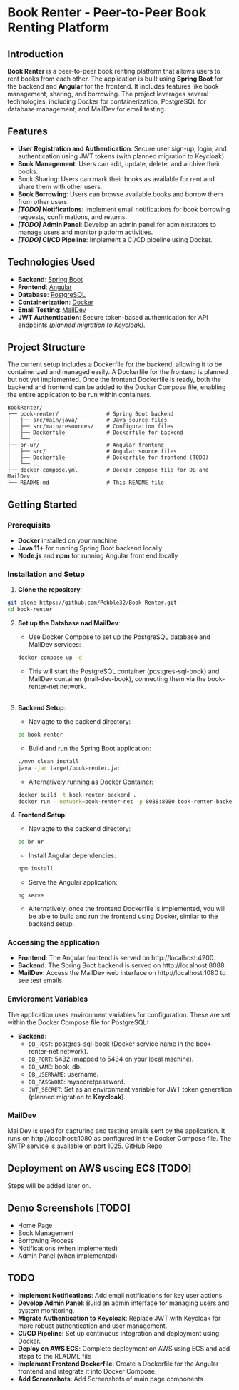 # Book Renter - Peer-to-Peer Book Renting Platform

## Introduction
**Book Renter** is a peer-to-peer book renting platform that allows users to rent books from each other. The application is built using **Spring Boot** for the backend and **Angular** for the frontend. It includes features like book management, sharing, and borrowing. The project leverages several technologies, including Docker for containerization, PostgreSQL for database management, and MailDev for email testing.

## Features
- **User Registration and Authentication**: Secure user sign-up, login, and authentication using JWT tokens (with planned migration to Keycloak).
- **Book Management**: Users can add, update, delete, and archive their books.
- Book Sharing: Users can mark their books as available for rent and share them with other users.
- **Book Borrowing**: Users can browse available books and borrow them from other users.
- ***[TODO]* Notifications**: Implement email notifications for book borrowing requests, confirmations, and returns.
- ***[TODO]* Admin Panel**: Develop an admin panel for administrators to manage users and monitor platform activities.
- ***[TODO]* CI/CD Pipeline**: Implement a CI/CD pipeline using Docker.

## Technologies Used
- **Backend**: [Spring Boot](https://spring.io/projects/spring-boot)
- **Frontend**: [Angular](https://angular.dev/)
- **Database**: [PostgreSQL](https://www.postgresql.org/)
- **Containerization**: [Docker](https://www.docker.com/)
- **Email Testing**: [MailDev](https://github.com/maildev/maildev)
- **JWT Authentication**: Secure token-based authentication for API endpoints *(planned migration to [Keycloak](https://www.keycloak.org/))*.

## Project Structure
The current setup includes a Dockerfile for the backend, allowing it to be containerized and managed easily. A Dockerfile for the frontend is planned but not yet implemented. Once the frontend Dockerfile is ready, both the backend and frontend can be added to the Docker Compose file, enabling the entire application to be run within containers.
```
BookRenter/
├── book-renter/               # Spring Boot backend
│   ├── src/main/java/         # Java source files
│   ├── src/main/resources/    # Configuration files
│   ├── Dockerfile             # Dockerfile for backend
│   └── ...
├── br-ur/                     # Angular frontend
│   ├── src/                   # Angular source files
│   ├── Dockerfile             # Dockerfile for frontend (TODO)
│   └── ...
├── docker-compose.yml         # Docker Compose file for DB and MailDev 
└── README.md                  # This README file
```
## Getting Started
### Prerequisits
- **Docker** installed on your machine
- **Java 11+** for running Spring Boot backend locally
 - **Node.js** and **npm** for running Angular front end locally

### Installation and Setup
1. **Clone the repository**:
```bash
git clone https://github.com/Pebble32/Book-Renter.git
cd book-renter
```
2. **Set up the Database nad MailDev**:
    * Use Docker Compose to set up the PostgreSQL database and MailDev services: 
    ```bash
    docker-compose up -d
    ``` 
    * This will start the PostgreSQL container (postgres-sql-book) and MailDev container (mail-dev-book), connecting them via the book-renter-net network.
    <br>

3. **Backend Setup**:
    * Naviagte to the backend directory:
    ```bash
    cd book-renter
    ```
    * Build and run the Spring Boot application:
    ```bash
    ./mvn clean install
    java -jar target/book-renter.jar
    ```
    * Alternatively running as Docker Container:
    ```bash
    docker build -t book-renter-backend .
    docker run --network=book-renter-net -p 8088:8080 book-renter-backend
    ```

4. **Frontend Setup**:
    * Naviagte to the backend directory:
    ```bash
    cd br-ur
    ```
    * Install Angular dependencies:
    ```bash
    npm install
    ```
    * Serve the Angular application:
    ```
    ng serve
    ```
    * Alternatively, once the frontend Dockerfile is implemented, you will be able to build and run the frontend using Docker, similar to the backend setup.

### Accessing the application
- **Frontend**: The Angular frontend is served on http://localhost:4200.
- **Backend**: The Spring Boot backend is served on http://localhost:8088.
- **MailDev**: Access the MailDev web interface on http://localhost:1080 to see test emails.

### Envioroment Variables
The application uses environment variables for configuration. These are set within the Docker Compose file for PostgreSQL:
 * **Backend**:
    * `DB_HOST`: postgres-sql-book (Docker service name in the book-renter-net network).
    * `DB_PORT`: 5432 (mapped to 5434 on your local machine).
    * `DB_NAME`: book_db.
    * `DB_USERNAME`: username.
    * `DB_PASSWORD`: mysecretpassword.
    * `JWT_SECRET`: Set as an environment variable for JWT token generation (planned migration to **Keycloak**).

### MailDev
MailDev is used for capturing and testing emails sent by the application. It runs on http://localhost:1080 as configured in the Docker Compose file. The SMTP service is available on port 1025. [GitHub Repo](https://github.com/maildev/maildev)

## Deployment on AWS uscing ECS [TODO]
Steps will be added later on.

## Demo Screenshots [TODO]
* Home Page
* Book Management
* Borrowing Process
* Notifications (when implemented)
* Admin Panel (when implemented)

## TODO
* **Implement Notifications**: Add email notifications for key user actions.
* **Develop Admin Panel**: Build an admin interface for managing users and system monitoring.
* **Migrate Authentication to Keycloak**: Replace JWT with Keycloak for more robust authentication and user management.
* **CI/CD Pipeline**: Set up continuous integration and deployment using Docker.
* **Deploy on AWS ECS**: Complete deployment on AWS using ECS and add steps to the README file
* **Implement Frontend Dockerfile**: Create a Dockerfile for the Angular frontend and integrate it into Docker Compose.
* **Add Screenshots**: Add Screenshots of main page components

